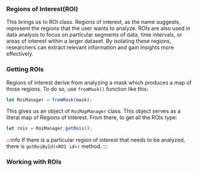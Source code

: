 ### Regions of Interest(ROI)

This brings us to ROI class. Regions of interest, as the name suggests, represent the regions that the user wants to analyze. ROIs are also used in data analysis to focus on particular segments of data, time intervals, or areas of interest within a larger dataset. By isolating these regions, researchers can extract relevant information and gain insights more effectively.

### Getting ROIs

Regions of interest derive from analyzing a mask which produces a map of those regions.
To do so, use `fromMask()` function like this:

```ts
let RoiManager = fromMask(mask);
```

This gives us an object of `RoiMapManager` class. This object serves as a literal map of Regions of Interest.
From there, to get all the ROIs type:

```ts
let rois = RoiManager.getRois();
```

:::info
If there is a particular region of interest that needs to be analyzed, there is `getRoiById(<ROI id>)` method.
:::

### Working with ROIs
